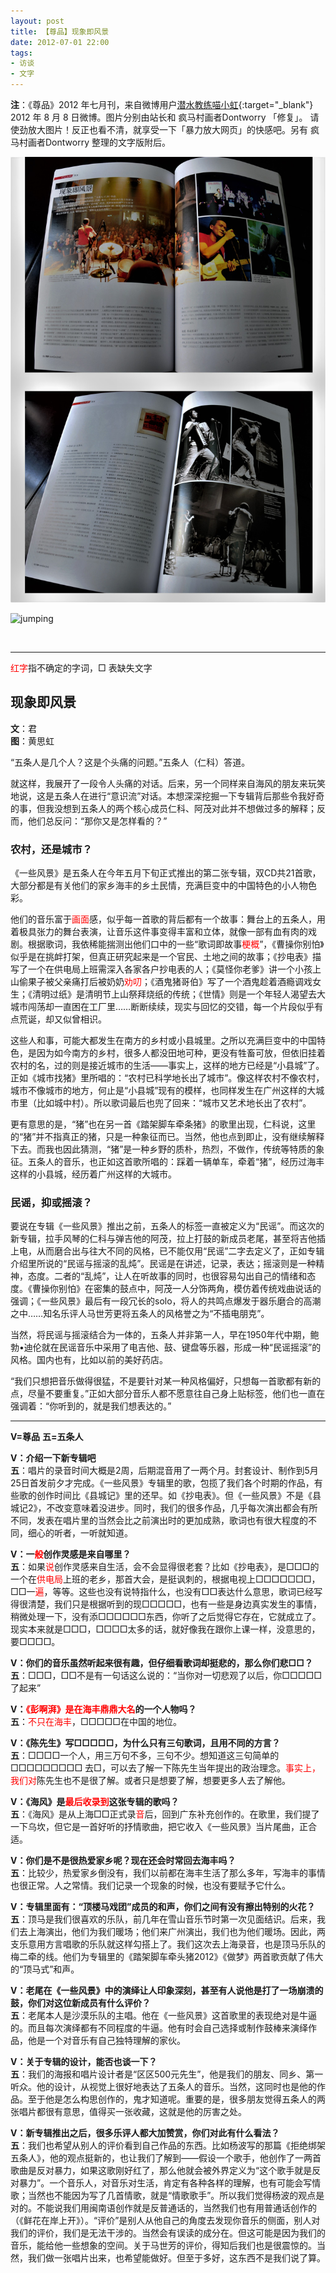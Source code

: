 ```yaml
---
layout: post
title: 【尊品】现象即风景
date: 2012-07-01 22:00
tags:
- 访谈
- 文字
---
```


**注**：《尊品》2012 年七月刊，来自微博用户[潜水教练喵小虹](https://weibo.com/1692938253/ywd5wDCk2?type=comment#_rnd1607389365426){:target="_blank"} 2012 年 8 月 8 日微博。图片分别由站长和 疯马村画者Dontworry 「修复」。
请使劲放大图片！反正也看不清，就享受一下「暴力放大网页」的快感吧。另有 疯马村画者Dontworry 整理的文字版附后。

![jumping](/assets/imgs/jumping2012-bak.jpg)

![jumping](/assets/imgs/jumping2012.png)

<br>

<hr class="stylish">

<style> mark {color:red;background:none;}</style>


<mark>红字</mark>指不确定的字词，□ 表缺失文字

## 现象即风景

**文**：君  
**图**：黄思虹

“五条人是几个人？这是个头痛的问题。”五条人（仁科）答道。

就这样，我展开了一段令人头痛的对话。后来，另一个同样来自海风的朋友来玩笑地说，这是五条人在进行“意识流”对话。本想深深挖掘一下专辑背后那些令我好奇的事，但我没想到五条人的两个核心成员仁科、阿茂对此并不想做过多的解释；反而，他们总反问：“那你又是怎样看的？”

### 农村，还是城市？

《一些风景》是五条人在今年五月下旬正式推出的第二张专辑，双CD共21首歌，大部分都是有关他们的家乡海丰的乡土民情，充满巨变中的中国特色的小人物色彩。

他们的音乐富于<mark>画面</mark>感，似乎每一首歌的背后都有一个故事：舞台上的五条人，用着极具张力的舞台表演，让音乐这件事变得丰富和立体，就像一部有血有肉的戏剧。根据歌词，我依稀能揣测出他们口中的一些“歌词即故事<mark>梗概</mark>”，《曹操你别怕》似乎是在挑衅打架，但真正研究起来是一个官民、土地之间的故事；《抄电表》描写了一个在供电局上班需深入各家各户抄电表的人；《莫怪你老爹》讲一个小孩上山偷果子被父亲痛打后被奶奶<mark>劝叨</mark>；《酒鬼猪哥伯》写了一个酒鬼趁着酒瘾调戏女生；《清明过纸》是清明节上山祭拜烧纸的传统；《世情》则是一个年轻人渴望去大城市闯荡却一直困在工厂里……断断续续，现实与回忆的交错，每一个片段似乎有点荒诞，却又似曾相识。

这些人和事，可能大都发生在南方的乡村或小县城里。之所以充满巨变中的中国特色，是因为如今南方的乡村，很多人都没田地可种，更没有牲畜可放，但依旧挂着农村的名，过的则是接近城市的生活——事实上，这样的地方已经是“小县城”了。正如《城市找猪》里所唱的：“农村已科学地长出了城市”。像这样农村不像农村，城市不像城市的地方，何止是“小县城”现有的模样，也同样发生在广州这样的大城市里（比如城中村）。所以歌词最后也兜了回来：“城市又艺术地长出了农村”。

更有意思的是，“猪”也在另一首《踏架脚车牵条猪》的歌里出现，仁科说，这里的“猪”并不指真正的猪，只是一种象征而已。当然，他也点到即止，没有继续解释下去。而我也因此猜测，“猪”是一种乡野的质朴，热烈，不做作，传统等特质的象征。五条人的音乐，也正如这首歌所唱的：踩着一辆单车，牵着“猪”，经历过海丰这样的小县城，经历着广州这样的大城市。

### 民谣，抑或摇滚？

要说在专辑《一些风景》推出之前，五条人的标签一直被定义为“民谣”。而这次的新专辑，拉手风琴的仁科与弹吉他的阿茂，拉上打鼓的新成员老尾，甚至将吉他插上电，从而磨合出与往大不同的风格，已不能仅用“民谣”二字去定义了，正如专辑介绍里所说的“民谣与摇滚的乱炖”。民谣是在讲述，记录，表达；摇滚则是一种精神，态度。二者的“乱炖”，让人在听故事的同时，也很容易勾出自己的情绪和态度。《曹操你别怕》在密集的鼓点中，阿茂一人分饰两角，模仿着传统戏曲说话的强调；《一些风景》最后有一段冗长的solo，将人的共鸣点爆发于器乐磨合的高潮之中……知名乐评人马世芳更将五条人的风格誉之为“不插电朋克”。

当然，将民谣与摇滚结合为一体的，五条人并非第一人，早在1950年代中期，鲍勃•迪伦就在民谣音乐中采用了电吉他、鼓、键盘等乐器，形成一种“民谣摇滚”的风格。国内也有，比如以前的美好药店。

“我们只想把音乐做得很猛，不是要针对某一种风格偏好，只想每一首歌都有新的点，尽量不要重复。”正如大部分音乐人都不愿意往自己身上贴标签，他们也一直在强调着：“你听到的，就是我们想表达的。”

<hr class="stylish">

**V=尊品** **五=五条人**

**V：介绍一下新专辑吧**  
**五**：唱片的录音时间大概是2周，后期混音用了一两个月。封套设计、制作到5月25日首发前夕才完成。《一些风景》专辑里的歌，包揽了我们各个时期的作品，有些歌的创作时间比《县城记》里的还早。如《抄电表》。但《一些风景》不是《县城记2》，不改变意味着没进步。同时，我们的很多作品，几乎每次演出都会有所不同，发表在唱片里的当然会比之前演出时的更加成熟，歌词也有很大程度的不同，细心的听者，一听就知道。

**V：一<mark>般</mark>创作灵感是来自哪里？**  
**五**：如果<mark>说</mark>创作灵感来自生活，会不会显得很老套？比如《抄电表》，是□□□的一个在<mark>供电局</mark>上班的老乡，那首大会，是挺讽刺的，根据电视上□□□□□□□，□□一<mark>遍</mark>，等等。这些也没有说特指什么，也没有□□表达什么意思，歌词已经写得很清楚，我们只是根据听到的现□□□□□，也有一些是身边真实发生的事情，稍微处理一下，没有添□□□□□□东西，你听了之后觉得它存在，它就成立了。现实本来就是□□□，□□□□太多的话，就好像我在跟你上课一样，没意思的，要□□□□。

**V：你们的音乐虽然听起来很有趣，但仔细看歌词却挺悲的，那么你们悲□□？**  
**五**：□□□，□□不是有一句话这么说的：“当你对一切悲观了以后，你□□□□□了起来”

**V：<mark>《彭啊湃》是在海丰鼎鼎大名</mark>的一个人物吗？**  
**五**：<mark>不只在海丰</mark>，□□□□□在中国的地位。

**V：《陈先生》写□□□□□，为什么只有三句歌词，且用不同的方言？**  
**五**：□□□□一个人，用三万句不多，三句不少。想知道这三句简单的□□□□□□□□□ 去□，可以去了解一下陈先生当年提出的政治理念。<mark>事实上，我们对</mark>陈先生也不是很了解。或者只是想要了解，想要更多人去了解他。

**V：《海风》是<mark>最后收录到</mark>这张专辑的歌吗？**  
**五**：《海风》是从上海□□正式录<mark>音</mark>后，回到广东补充创作的。在歌里，我们提了一下乌坎，但它是一首好听的抒情歌曲，把它收入《一些风景》当片尾曲，正合适。

**V：你们是不是很热爱家乡呢？现在还会时常回去海丰吗？**  
**五**：比较少，热爱家乡倒没有，我们以前都在海丰生活了那么多年，写海丰的事情也很正常。人之常情。我们记录一个现象的时候，也没有要赋予它什么。

**V：专辑里面有：“顶楼马戏团”成员的和声，你们之间有没有擦出特别的火花？**  
**五**：顶马是我们很喜欢的乐队，前几年在雪山音乐节时第一次见面结识。后来，我们去上海演出，他们为我们暖场；他们来广州演出，我们也为他们暖场。因此，两支乐意用方言唱歌的乐队就这样勾搭上了。我们这次去上海录音，也是顶马乐队的梅二牵的线。他们为专辑里的《踏架脚车牵头猪2012》《做梦》两首歌贡献了伟大的“顶马式”和声。

**V：老尾在《一些风景》中的演绎让人印象深刻，甚至有人说他是打了一场崩溃的鼓，你们对这位新成员有什么评价？**  
**五**：老尾本人是沙漠乐队的主唱。他在《一些风景》这首歌里的表现绝对是牛逼的。而且每次演绎都有不同程度的牛逼。他有时会自己选择或制作鼓棒来演绎作品，他是一个对音乐有自己独特理解的家伙。

**V：关于专辑的设计，能否也谈一下？**  
**五**：我们的海报和唱片设计者是“区区500元先生”，他是我们的朋友、同乡、第一听众。他的设计，从视觉上很好地表达了五条人的音乐。当然，这同时也是他的作品。至于他是怎么构思创作的，鬼才知道呢。重要的是，很多朋友觉得五条人的两张唱片都很有意思，值得买一张收藏，这就是他的厉害之处。

**V：新专辑推出之后，很多乐评人都大加赞赏，你们对此有什么看法？**  
**五**：我们也希望从别人的评价看到自己作品的东西。比如杨波写的那篇《拒绝绑架五条人》，他的观点挺新的，也让我们了解到——假设一个歌手，他创作了一两首歌曲是反对暴力，如果这歌刚好红了，那么他就会被外界定义为“这个歌手就是反对暴力”。一个音乐人，对音乐对生活，肯定有各种各样的理解，也有可能会写情歌；当然也不能因为写了几首情歌，就是“情歌歌手”。所以我们觉得杨波的观点是对的。不能说我们用闽南语创作就是反普通话的，当然我们也有用普通话创作的（《鲜花在岸上开》）。“评价”是别人从他自己的角度去发现你音乐的侧面，别人对我们的评价，我们是无法干涉的。当然会有误读的成分在。但这可能是因为我们的音乐，能给他一些想象的空间。关于马世芳的评价，得知后我们也是很震惊的。当然，我们做一张唱片出来，也希望能做好。但至于多好，这东西不是我们说了算。
